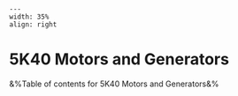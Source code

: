 
```{figure} /figures/busy.png
---
width: 35%
align: right
```
# 5K40 Motors and Generators

&%Table of contents for 5K40 Motors and Generators&%